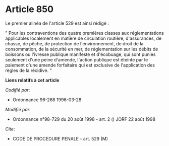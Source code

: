 # Article 850

Le premier alinéa de l'article 529 est ainsi rédigé :

" Pour les contraventions des quatre premières classes aux réglementations applicables localement en matière de circulation
routière, d'assurances, de chasse, de pêche, de protection de l'environnement, de droit de la consommation, de la sécurité en
mer, de réglementation sur les débits de boissons ou l'ivresse publique manifeste et d'écobuage, qui sont punies seulement
d'une peine d'amende, l'action publique est éteinte par le paiement d'une amende forfaitaire qui est exclusive de
l'application des règles de la récidive. "

**Liens relatifs à cet article**

_Codifié par_:

  - Ordonnance 96-268 1996-03-28

_Modifié par_:

  - Ordonnance n°98-729 du 20 août 1998 - art. 2 () JORF 22 août 1998

_Cite_:

  - CODE DE PROCEDURE PENALE - art. 529 (M)
